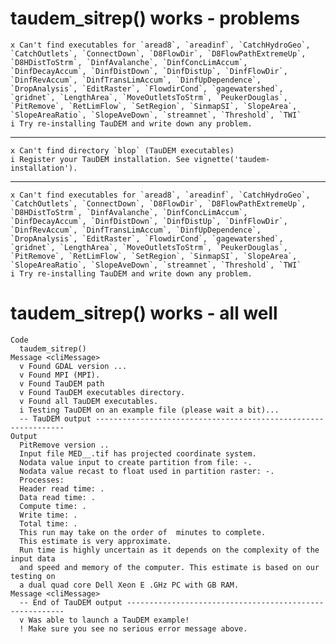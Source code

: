 # taudem_sitrep() works - problems

    x Can't find executables for `aread8`, `areadinf`, `CatchHydroGeo`, `CatchOutlets`, `ConnectDown`, `D8FlowDir`, `D8FlowPathExtremeUp`, `D8HDistToStrm`, `DinfAvalanche`, `DinfConcLimAccum`, `DinfDecayAccum`, `DinfDistDown`, `DinfDistUp`, `DinfFlowDir`, `DinfRevAccum`, `DinfTransLimAccum`, `DinfUpDependence`, `DropAnalysis`, `EditRaster`, `FlowdirCond`, `gagewatershed`, `gridnet`, `LengthArea`, `MoveOutletsToStrm`, `PeukerDouglas`, `PitRemove`, `RetLimFlow`, `SetRegion`, `SinmapSI`, `SlopeArea`, `SlopeAreaRatio`, `SlopeAveDown`, `streamnet`, `Threshold`, `TWI`
    i Try re-installing TauDEM and write down any problem.

---

    x Can't find directory `blop` (TauDEM executables)
    i Register your TauDEM installation. See vignette('taudem-installation').

---

    x Can't find executables for `aread8`, `areadinf`, `CatchHydroGeo`, `CatchOutlets`, `ConnectDown`, `D8FlowDir`, `D8FlowPathExtremeUp`, `D8HDistToStrm`, `DinfAvalanche`, `DinfConcLimAccum`, `DinfDecayAccum`, `DinfDistDown`, `DinfDistUp`, `DinfFlowDir`, `DinfRevAccum`, `DinfTransLimAccum`, `DinfUpDependence`, `DropAnalysis`, `EditRaster`, `FlowdirCond`, `gagewatershed`, `gridnet`, `LengthArea`, `MoveOutletsToStrm`, `PeukerDouglas`, `PitRemove`, `RetLimFlow`, `SetRegion`, `SinmapSI`, `SlopeArea`, `SlopeAreaRatio`, `SlopeAveDown`, `streamnet`, `Threshold`, `TWI`
    i Try re-installing TauDEM and write down any problem.

# taudem_sitrep() works - all well

    Code
      taudem_sitrep()
    Message <cliMessage>
      v Found GDAL version ...
      v Found MPI (MPI).
      v Found TauDEM path
      v Found TauDEM executables directory.
      v Found all TauDEM executables.
      i Testing TauDEM on an example file (please wait a bit)...
      -- TauDEM output ---------------------------------------------------------------
    Output
      PitRemove version ..
      Input file MED__.tif has projected coordinate system.
      Nodata value input to create partition from file: -.
      Nodata value recast to float used in partition raster: -.
      Processes: 
      Header read time: .
      Data read time: .
      Compute time: .
      Write time: .
      Total time: .
      This run may take on the order of  minutes to complete.
      This estimate is very approximate. 
      Run time is highly uncertain as it depends on the complexity of the input data 
      and speed and memory of the computer. This estimate is based on our testing on 
      a dual quad core Dell Xeon E .GHz PC with GB RAM.
    Message <cliMessage>
      -- End of TauDEM output --------------------------------------------------------
      v Was able to launch a TauDEM example!
      ! Make sure you see no serious error message above.

